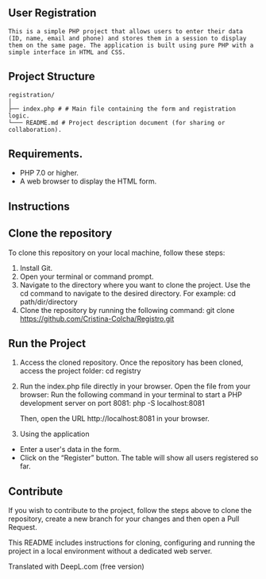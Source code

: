## User Registration 
    This is a simple PHP project that allows users to enter their data (ID, name, email and phone) and stores them in a session to display them on the same page. The application is built using pure PHP with a simple interface in HTML and CSS.
## Project Structure
    registration/
    │
    ├── index.php # # Main file containing the form and registration logic.
    └─── README.md # Project description document (for sharing or collaboration).
## Requirements.
- PHP 7.0 or higher.
- A web browser to display the HTML form.
## Instructions
  
## Clone the repository
To clone this repository on your local machine, follow these steps:
1. Install Git.
2. Open your terminal or command prompt.
3. Navigate to the directory where you want to clone the project. Use the cd command to navigate to the desired directory. For example:
    cd path/dir/directory
4. Clone the repository by running the following command:
    git clone https://github.com/Cristina-Colcha/Registro.git
## Run the Project
1. Access the cloned repository. Once the repository has been cloned, access the project folder:
    cd registry
2. Run the index.php file directly in your browser. Open the file from your browser:
Run the following command in your terminal to start a PHP development server on port 8081:
    php -S localhost:8081
    
    Then, open the URL http://localhost:8081 in your browser.
3. Using the application
- Enter a user's data in the form.
- Click on the “Register” button.
The table will show all users registered so far.
## Contribute
If you wish to contribute to the project, follow the steps above to clone the repository, create a new branch for your changes and then open a Pull Request.

This README includes instructions for cloning, configuring and running the project in a local environment without a dedicated web server.


Translated with DeepL.com (free version)